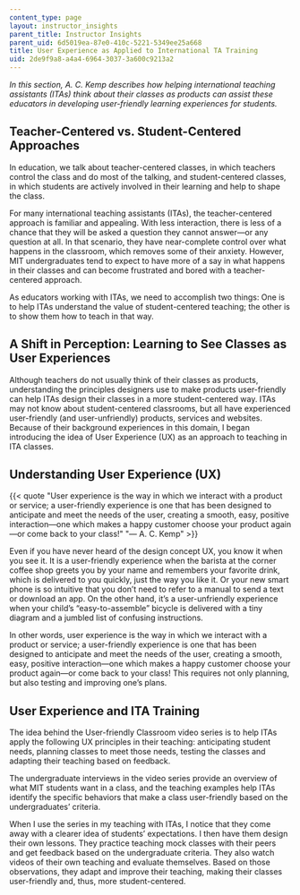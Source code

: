 ```yaml
---
content_type: page
layout: instructor_insights
parent_title: Instructor Insights
parent_uid: 6d5019ea-87e0-410c-5221-5349ee25a668
title: User Experience as Applied to International TA Training
uid: 2de9f9a8-a4a4-6964-3037-3a600c9213a2
---
```


_In this section, A. C. Kemp describes how helping international teaching assistants (ITAs) think about their classes as products can assist these educators in developing user-friendly learning experiences for students._

Teacher-Centered vs. Student-Centered Approaches
------------------------------------------------

In education, we talk about teacher-centered classes, in which teachers control the class and do most of the talking, and student-centered classes, in which students are actively involved in their learning and help to shape the class.

For many international teaching assistants (ITAs), the teacher-centered approach is familiar and appealing. With less interaction, there is less of a chance that they will be asked a question they cannot answer—or any question at all. In that scenario, they have near-complete control over what happens in the classroom, which removes some of their anxiety. However, MIT undergraduates tend to expect to have more of a say in what happens in their classes and can become frustrated and bored with a teacher-centered approach.

As educators working with ITAs, we need to accomplish two things: One is to help ITAs understand the value of student-centered teaching; the other is to show them how to teach in that way.

A Shift in Perception: Learning to See Classes as User Experiences
------------------------------------------------------------------

Although teachers do not usually think of their classes as products, understanding the principles designers use to make products user-friendly can help ITAs design their classes in a more student-centered way. ITAs may not know about student-centered classrooms, but all have experienced user-friendly (and user-unfriendly) products, services and websites. Because of their background experiences in this domain, I began introducing the idea of User Experience (UX) as an approach to teaching in ITA classes.

Understanding User Experience (UX)
----------------------------------

{{< quote "User experience is the way in which we interact with a product or service; a user-friendly experience is one that has been designed to anticipate and meet the needs of the user, creating a smooth, easy, positive interaction—one which makes a happy customer choose your product again—or come back to your class!" "— A. C. Kemp" >}}

Even if you have never heard of the design concept UX, you know it when you see it. It is a user-friendly experience when the barista at the corner coffee shop greets you by your name and remembers your favorite drink, which is delivered to you quickly, just the way you like it. Or your new smart phone is so intuitive that you don’t need to refer to a manual to send a text or download an app. On the other hand, it’s a user-unfriendly experience when your child’s “easy-to-assemble” bicycle is delivered with a tiny diagram and a jumbled list of confusing instructions.

In other words, user experience is the way in which we interact with a product or service; a user-friendly experience is one that has been designed to anticipate and meet the needs of the user, creating a smooth, easy, positive interaction—one which makes a happy customer choose your product again—or come back to your class! This requires not only planning, but also testing and improving one’s plans.

User Experience and ITA Training
--------------------------------

The idea behind the User-friendly Classroom video series is to help ITAs apply the following UX principles in their teaching: anticipating student needs, planning classes to meet those needs, testing the classes and adapting their teaching based on feedback.

The undergraduate interviews in the video series provide an overview of what MIT students want in a class, and the teaching examples help ITAs identify the specific behaviors that make a class user-friendly based on the undergraduates’ criteria.

When I use the series in my teaching with ITAs, I notice that they come away with a clearer idea of students’ expectations. I then have them design their own lessons. They practice teaching mock classes with their peers and get feedback based on the undergraduate criteria. They also watch videos of their own teaching and evaluate themselves. Based on those observations, they adapt and improve their teaching, making their classes user-friendly and, thus, more student-centered.